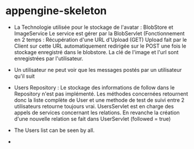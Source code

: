 appengine-skeleton
=============================
-  La Technologie utilisée pour le stockage de l'avatar : BlobStore et ImageService
   Le service est gérer par la BlobServlet (Fonctionnement en 2 temps :
   Récupération d'une URL d'Upload (GET)
   Upload fait par le Client sur cette URL automatiquement redirigée sur
   le POST une fois le stockage enregistré dans le blobstore.
   La clé de l'image et l'url sont enregistrées par l'utilisateur.

-  Un utilisateur ne peut voir que les messages postés par un utilisateur qu'il suit

-  Users Repository :
   Le stockage des informations de follow dans le Repository n'est pas implémenté.
   Les méthodes concernées retournent donc la liste complète de User
   et une methode de test de suivi entre 2 utilisateurs retourne toujours vrai.
   UsersServlet est en charge des appels de services concernant les relations.
   En revanche la création d'une nouvelle relation se fait dans UserServlet (followed = true)

-  The Users list can be seen by all.
-
